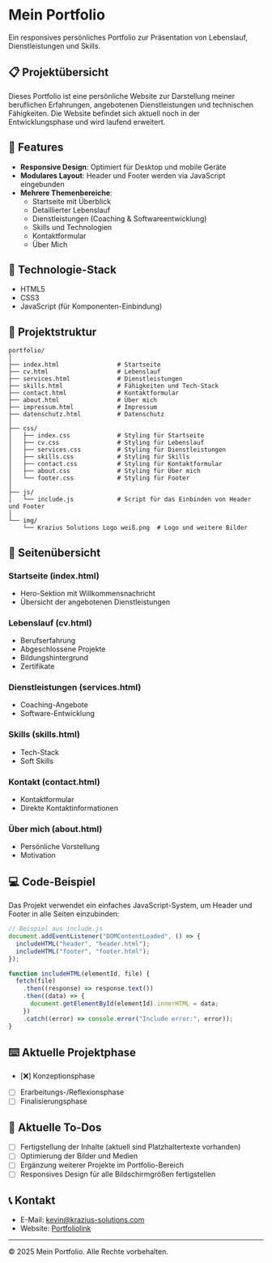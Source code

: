 # Mein Portfolio

Ein responsives persönliches Portfolio zur Präsentation von Lebenslauf, Dienstleistungen und Skills.

## 📋 Projektübersicht

Dieses Portfolio ist eine persönliche Website zur Darstellung meiner beruflichen Erfahrungen, angebotenen Dienstleistungen und technischen Fähigkeiten. Die Website befindet sich aktuell noch in der Entwicklungsphase und wird laufend erweitert.

## 🌟 Features

- **Responsive Design**: Optimiert für Desktop und mobile Geräte
- **Modulares Layout**: Header und Footer werden via JavaScript eingebunden
- **Mehrere Themenbereiche**:
  - Startseite mit Überblick
  - Detaillierter Lebenslauf
  - Dienstleistungen (Coaching & Softwareentwicklung)
  - Skills und Technologien
  - Kontaktformular
  - Über Mich

## 🔧 Technologie-Stack

- HTML5
- CSS3
- JavaScript (für Komponenten-Einbindung)

## 📁 Projektstruktur

```
portfolio/
│
├── index.html                # Startseite
├── cv.html                   # Lebenslauf
├── services.html             # Dienstleistungen
├── skills.html               # Fähigkeiten und Tech-Stack
├── contact.html              # Kontaktformular
├── about.html                # Über mich
├── impressum.html            # Impressum
├── datenschutz.html          # Datenschutz
│
├── css/
│   ├── index.css             # Styling für Startseite
│   ├── cv.css                # Styling für Lebenslauf
│   ├── services.css          # Styling für Dienstleistungen
│   ├── skills.css            # Styling für Skills
│   ├── contact.css           # Styling für Kontaktformular
│   ├── about.css             # Styling für Über mich
│   └── footer.css            # Styling für Footer
│
├── js/
│   └── include.js            # Script für das Einbinden von Header und Footer
│
└── img/
    └── Krazius Solutions Logo weiß.png  # Logo und weitere Bilder
```

## 📄 Seitenübersicht

### Startseite (index.html)

- Hero-Sektion mit Willkommensnachricht
- Übersicht der angebotenen Dienstleistungen

### Lebenslauf (cv.html)

- Berufserfahrung
- Abgeschlossene Projekte
- Bildungshintergrund
- Zertifikate

### Dienstleistungen (services.html)

- Coaching-Angebote
- Software-Entwicklung

### Skills (skills.html)

- Tech-Stack
- Soft Skills

### Kontakt (contact.html)

- Kontaktformular
- Direkte Kontaktinformationen

### Über mich (about.html)

- Persönliche Vorstellung
- Motivation

## 💻 Code-Beispiel

Das Projekt verwendet ein einfaches JavaScript-System, um Header und Footer in alle Seiten einzubinden:

```javascript
// Beispiel aus include.js
document.addEventListener("DOMContentLoaded", () => {
  includeHTML("header", "header.html");
  includeHTML("footer", "footer.html");
});

function includeHTML(elementId, file) {
  fetch(file)
    .then((response) => response.text())
    .then((data) => {
      document.getElementById(elementId).innerHTML = data;
    })
    .catch((error) => console.error("Include error:", error));
}
```

## ⌨️ Aktuelle Projektphase

- [❌] Konzeptionsphase
- [ ] Erarbeitungs-/Reflexionsphase
- [ ] Finalisierungsphase

## 📝 Aktuelle To-Dos

- [ ] Fertigstellung der Inhalte (aktuell sind Platzhaltertexte vorhanden)
- [ ] Optimierung der Bilder und Medien
- [ ] Ergänzung weiterer Projekte im Portfolio-Bereich
- [ ] Responsives Design für alle Bildschirmgrößen fertigstellen

## 📞 Kontakt

- E-Mail: kevin@krazius-solutions.com
- Website: [Portfoliolink](https://iu-webprogrammierung.github.io/webprogrammierung-dieKrake/)

---

© 2025 Mein Portfolio. Alle Rechte vorbehalten.
